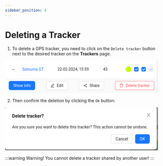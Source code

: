 ```yaml
---
sidebar_position: 4
---
```


# Deleting a Tracker
1. To delete a GPS tracker, you need to click on the `Delete tracker` button next to the desired tracker on the **Trackers** page.

![](./imgs/edit-tracker-btn-en.png)

2. Then confirm the deletion by clicking the `Ok` button:

![](./imgs/delete-tracker-en.png)


:::warning Warning!
You cannot delete a tracker shared by another user!
:::